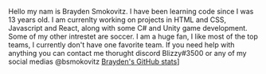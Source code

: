 Hello my nam is Brayden Smokovitz. I have been learning code since I was 13 years old. I am currenlty working on projects in HTML and CSS, Javascript and React, along with some C# and Unity game development. Some of my other intrestet are soccer. I am a huge fan, I like most of the top teams, I currently don't have one favorite team. If you need help with anything you can contact me thorught discord Blizzy#3500 or any of my social medias @bsmokovitz
[Brayden's GitHub stats](https://github-readme-stats.vercel.app/api?username=bsmokovitz)]
